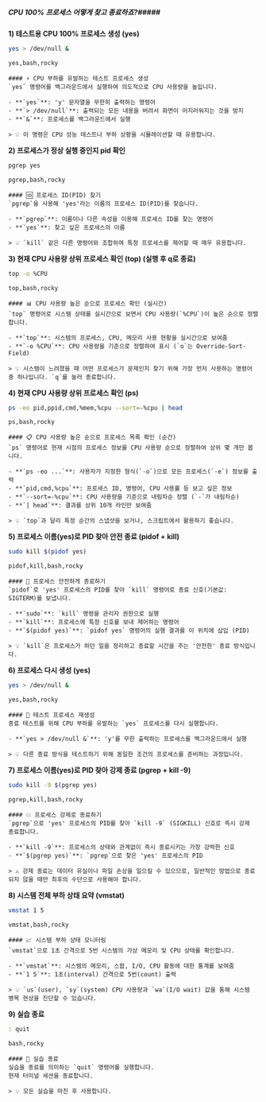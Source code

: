 ##### CPU 100% 프로세스 어떻게 찾고 종료하죠?#####

**1) 테스트용 CPU 100% 프로세스 생성 (yes)**

```bash
yes > /dev/null &
```

```tech
yes,bash,rocky
```

```desc
#### ⚡️ CPU 부하를 유발하는 테스트 프로세스 생성
`yes` 명령어를 백그라운드에서 실행하여 의도적으로 CPU 사용량을 높입니다.

- **`yes`**: 'y' 문자열을 무한히 출력하는 명령어
- **`> /dev/null`**: 출력되는 모든 내용을 버려서 화면이 어지러워지는 것을 방지
- **`&`**: 프로세스를 백그라운드에서 실행

> 💡 이 명령은 CPU 성능 테스트나 부하 상황을 시뮬레이션할 때 유용합니다.
```

**2) 프로세스가 정상 실행 중인지 pid 확인**

```bash
pgrep yes
```

```tech
pgrep,bash,rocky
```

```desc
#### 🆔 프로세스 ID(PID) 찾기
`pgrep`을 사용해 'yes'라는 이름의 프로세스 ID(PID)를 찾습니다.

- **`pgrep`**: 이름이나 다른 속성을 이용해 프로세스 ID를 찾는 명령어
- **`yes`**: 찾고 싶은 프로세스의 이름

> 💡 `kill` 같은 다른 명령어와 조합하여 특정 프로세스를 제어할 때 매우 유용합니다.
```

**3) 현재 CPU 사용량 상위 프로세스 확인 (top) (실행 후 q로 종료)**

```bash
top -o %CPU
```

```tech
top,bash,rocky
```

```desc
#### 📊 CPU 사용량 높은 순으로 프로세스 확인 (실시간)
`top` 명령어로 시스템 상태를 실시간으로 보면서 CPU 사용량(`%CPU`)이 높은 순으로 정렬합니다.

- **`top`**: 시스템의 프로세스, CPU, 메모리 사용 현황을 실시간으로 보여줌
- **`-o %CPU`**: CPU 사용량을 기준으로 정렬하여 표시 (`o`는 Override-Sort-Field)

> 💡 시스템이 느려졌을 때 어떤 프로세스가 문제인지 찾기 위해 가장 먼저 사용하는 명령어 중 하나입니다. `q`를 눌러 종료합니다.
```

**4) 현재 CPU 사용량 상위 프로세스 확인 (ps)**

```bash
ps -eo pid,ppid,cmd,%mem,%cpu --sort=-%cpu | head
```

```tech
ps,bash,rocky
```

```desc
#### 📋 CPU 사용량 높은 순으로 프로세스 목록 확인 (순간)
`ps` 명령어로 현재 시점의 프로세스 정보를 CPU 사용량 순으로 정렬하여 상위 몇 개만 봅니다.

- **`ps -eo ...`**: 사용자가 지정한 형식(`-o`)으로 모든 프로세스(`-e`) 정보를 출력
- **`pid,cmd,%cpu`**: 프로세스 ID, 명령어, CPU 사용률 등 보고 싶은 정보
- **`--sort=-%cpu`**: CPU 사용량을 기준으로 내림차순 정렬 (`-`가 내림차순)
- **`| head`**: 결과를 상위 10개 라인만 보여줌

> 💡 `top`과 달리 특정 순간의 스냅샷을 보거나, 스크립트에서 활용하기 좋습니다.
```

**5) 프로세스 이름(yes)로 PID 찾아 안전 종료 (pidof + kill)**

```bash
sudo kill $(pidof yes)
```

```tech
pidof,kill,bash,rocky
```

```desc
#### 🛑 프로세스 안전하게 종료하기
`pidof`로 'yes' 프로세스의 PID를 찾아 `kill` 명령어로 종료 신호(기본값: SIGTERM)를 보냅니다.

- **`sudo`**: `kill` 명령을 관리자 권한으로 실행
- **`kill`**: 프로세스에 특정 신호를 보내 제어하는 명령어
- **`$(pidof yes)`**: `pidof yes` 명령어의 실행 결과를 이 위치에 삽입 (PID)

> 💡 `kill`은 프로세스가 하던 일을 정리하고 종료할 시간을 주는 '안전한' 종료 방식입니다.
```

**6) 프로세스 다시 생성 (yes)**

```bash
yes > /dev/null &
```

```tech
yes,bash,rocky
```

```desc
#### 🔄 테스트 프로세스 재생성
종료 테스트를 위해 CPU 부하를 유발하는 `yes` 프로세스를 다시 실행합니다.

- **`yes > /dev/null &`**: 'y'를 무한 출력하는 프로세스를 백그라운드에서 실행

> 💡 다른 종료 방식을 테스트하기 위해 동일한 조건의 프로세스를 준비하는 과정입니다.
```

**7) 프로세스 이름(yes)로 PID 찾아 강제 종료 (pgrep + kill -9)**

```bash
sudo kill -9 $(pgrep yes)
```

```tech
pgrep,kill,bash,rocky
```

```desc
#### 💥 프로세스 강제로 종료하기
`pgrep`으로 'yes' 프로세스의 PID를 찾아 `kill -9` (SIGKILL) 신호로 즉시 강제 종료합니다.

- **`kill -9`**: 프로세스의 상태와 관계없이 즉시 종료시키는 가장 강력한 신호
- **`$(pgrep yes)`**: `pgrep`으로 찾은 'yes' 프로세스의 PID

> ⚠️ 강제 종료는 데이터 유실이나 파일 손상을 일으킬 수 있으므로, 일반적인 방법으로 종료되지 않을 때만 최후의 수단으로 사용해야 합니다.
```

**8) 시스템 전체 부하 상태 요약 (vmstat)**

```bash
vmstat 1 5
```

```tech
vmstat,bash,rocky
```

```desc
#### 📈 시스템 부하 상태 모니터링
`vmstat`으로 1초 간격으로 5번 시스템의 가상 메모리 및 CPU 상태를 확인합니다.

- **`vmstat`**: 시스템의 메모리, 스왑, I/O, CPU 활동에 대한 통계를 보여줌
- **`1 5`**: 1초(interval) 간격으로 5번(count) 출력

> 💡 `us`(user), `sy`(system) CPU 사용량과 `wa`(I/O wait) 값을 통해 시스템 병목 현상을 진단할 수 있습니다.
```

**9) 실습 종료**

```bash
: quit
```

```tech
bash,rocky
```

```desc
#### 👋 실습 종료
실습을 종료를 의미하는 `quit` 명령어를 실행합니다.
현재 터미널 세션을 종료합니다.

> 💡 모든 실습을 마친 후 사용합니다.
```
